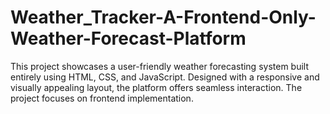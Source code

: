 # Weather_Tracker-A-Frontend-Only-Weather-Forecast-Platform
This project showcases a user-friendly weather forecasting system built entirely using HTML, CSS, and JavaScript. Designed with a responsive and visually appealing layout, the platform offers seamless interaction. The project focuses on frontend implementation.
